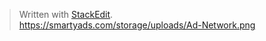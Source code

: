 <!DOCTYPE html>
<html>

<head>
  <meta charset="utf-8">
  <meta name="viewport" content="width=device-width, initial-scale=1.0">
  <title>main.md</title>
  <link rel="stylesheet" href="https://stackedit.io/style.css" />
</head>

<body class="stackedit">
  <div class="stackedit__html"><blockquote>
<p>Written with <a href="https://stackedit.io/">StackEdit</a>.<br>
<a href="https://smartyads.com/storage/uploads/Ad-Network.png">https://smartyads.com/storage/uploads/Ad-Network.png</a></p>
</blockquote>
</div>
</body>

</html>

